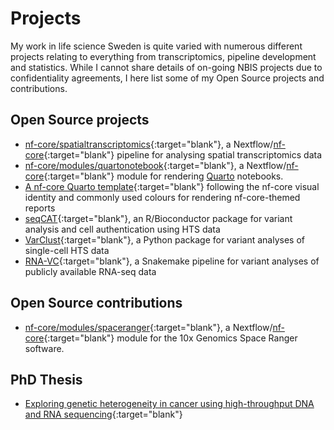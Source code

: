 # Projects

My work in life science Sweden is quite varied with numerous different projects
relating to everything from transcriptomics, pipeline development and
statistics. While I cannot share details of on-going NBIS projects due to
confidentiality agreements, I here list some of my Open Source projects and
contributions.

## Open Source projects

- [nf-core/spatialtranscriptomics](https://github.com/nf-core/spatialtranscriptomics){:target="blank"},
  a Nextflow/[nf-core](https://nf-co.re/){:target="blank"} pipeline for
  analysing spatial transcriptomics data
- [nf-core/modules/quartonotebook](https://nf-co.re/modules/quartonotebook){:target="blank"},
  a Nextflow/[nf-core](https://nf-co.re/){:target="blank"} module for rendering
  [Quarto](https://quarto.org/) notebooks.
- [A nf-core Quarto template](https://github.com/fasterius/nf-core-quarto-template){:target="blank"}
  following the nf-core visual identity and commonly used colours for rendering
  nf-core-themed reports
- [seqCAT](https://www.bioconductor.org/packages/release/bioc/html/seqCAT.html){:target="blank"},
  an R/Bioconductor package for variant analysis and cell authentication using
  HTS data
- [VarClust](https://github.com/fasterius/VarClust){:target="blank"}, a Python package for
  variant analyses of single-cell HTS data
- [RNA-VC](https://github.com/fasterius/RNA-VC){:target="blank"}, a Snakemake pipeline for
  variant analyses of publicly available RNA-seq data

## Open Source contributions

- [nf-core/modules/spaceranger](https://nf-co.re/modules/spaceranger_count){:target="blank"},
  a Nextflow/[nf-core](https://nf-co.re/){:target="blank"} module for the 10x
  Genomics Space Ranger software.

## PhD Thesis

- [Exploring genetic heterogeneity in cancer using high-throughput DNA and RNA
  sequencing](https://www.diva-portal.org/smash/record.jsf?pid=diva2%3A1245671&dswid=-5743){:target="blank"}
